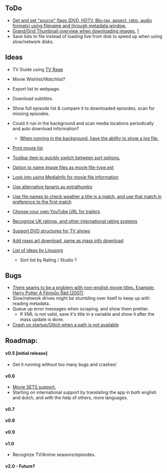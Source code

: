 ToDo
----
* [Get and set "source" flags (DVD, HDTV, Blu-ray, aspect, ratio, audio formats) using filename and through metadata window.](http://forum.xbmc.org/showpost.php?p=888861&postcount=77 "NiklasK")
* [Grand/Grid Thumbnail overview when downloading images.](http://forum.xbmc.org/showpost.php?p=889849&postcount=100 "Pecinko") [1](http://forum.xbmc.org/showpost.php?p=889547&postcount=103 "i814u2")
* Save lists to file instead of loading live from disk to speed up when using slow/network disks.

Ideas
-----
* TV Guide using [TV Rage](http://services.tvrage.com/tools/quickinfo.php?show=%s "TV Rage")
* Movie Wishlist/Watchlist?
* Export list to webpage.
* Download subtitles.

* Show full episode list & compare it to downloaded episodes, scan for missing episodes.
* Could it run in the background and scan media locations periodically and auto download information?
  * [When running in the background, have the ability to show a log file.](http://forum.xbmc.org/showpost.php?p=899757&postcount=321 "Pecinko")
* [Print movie list](http://forum.xbmc.org/showpost.php?p=888980&postcount=82 "Macsorzist")
* [Toolbar item to quickly switch between sort options.](http://forum.xbmc.org/showpost.php?p=892114&postcount=150 "i814u2")
* [Option to name image files as movie file-type.ext](http://forum.xbmc.org/showpost.php?p=892149&postcount=154 "T800")
* [Look into using MediaInfo for movie file information](http://forum.xbmc.org/showpost.php?p=890200&postcount=115 "BigDave")
* [Use alternative fanarts as extrathumbs](http://forum.xbmc.org/showpost.php?p=894152&postcount=229 "Smilenkovski")
* [Use file names to check weather a title is a match, and use that match in preference to the first match](http://forum.xbmc.org/showpost.php?p=894247&postcount=238 "i814u2")
* [Choose your own YouTube URL for trailers](http://forum.xbmc.org/showpost.php?p=901399&postcount=336 "steve1977")
* [Recognize UK ratings, and other international rating systems](http://forum.xbmc.org/showpost.php?p=902311&postcount=341 "Tiny Clanger")
* [Support DVD structures for TV shows](http://forum.xbmc.org/showpost.php?p=903042&postcount=345 "Linusorg")
* [Add mass art download, same as mass info download](http://forum.xbmc.org/showpost.php?p=904844&postcount=358 "Linusorg")
* [List of ideas by Linusorg](http://forum.xbmc.org/showpost.php?p=907203&postcount=380 "Linusort")
  * Sort list by Rating / Studio ?

Bugs
----
* [There seams to be a problem with non-english movie titles. Example: Harry Potter A Fénixův Řád (2007)](http://forum.xbmc.org/showpost.php?p=887363&postcount=32 "Pecinko")
* Slow/network drives might be stumbling over itself to keep up with reading metadata.
* Queue up error messages when scraping. and show them prettier.
  * If XML is not valid, save it's title in a variable and show it after the mass update is done.
* [Crash on startup/Glitch when a path is not available](http://forum.xbmc.org/showpost.php?p=890434&postcount=122 "Pecinko")

Roadmap:
--------

#### v0.5 [initial release]
* Get it running without too many bugs and crashes!

#### v0.6
* [Movie SETS support.](http://forum.xbmc.org/showpost.php?p=888980&postcount=82 "Macsorzist")
* Starting on international support by translating the app in both english and dutch, and with the help of others, more languages.

#### v0.7


#### v0.8


#### v0.9


#### v1.0
* Recognize TV/Anime seasons/episodes.

#### v2.0 - Future?  